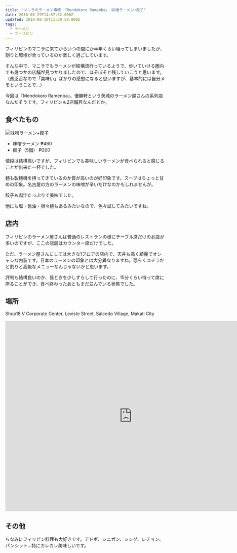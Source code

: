 ```yaml
---
title: "マニラのラーメン事情 『Mendokoro Ramenba』 味噌ラーメン+餃子"
date: 2016-08-29T14:57:32.000Z
updated: 2016-08-30T11:29:50.000Z
tags: 
  - ラーメン
  - フィリピン
---
```


フィリピンのマニラに来てからいつの間にか半年くらい経ってしまいましたが、割りと環境が合っているのか楽しく過ごしています。

そんな中で、マニラでもラーメンが結構流行っているようで、歩いていける圏内でも幾つかの店舗が見つかりましたので、ほそぼそと残していこうと思います。  
（貧乏舌なので「美味い」ばかりの感想になると思いますが、基本的には自分メモということで…）

今回は『Mendokoro Ramenba』。優勝軒という茨城のラーメン屋さんの系列店なんだそうです。フィリピンも2店舗目なんだとか。

## 食べたもの

![味噌ラーメン+餃子](//blog.sus-happy.net/content/images/2016/08/File-Aug-15--12-21-11-AM-1.jpeg)

* 味噌ラーメン ₱460
* 餃子（5個） ₱200

値段は結構高いですが、フィリピンでも美味しいラーメンが食べられると感じることが出来た一杯でした。

麺も製麺機を持ってきているのか質が高いのが好印象です。スープはちょっと甘めの印象。名古屋の方のラーメンの味噌が辛いだけなのかもしれませんが。

餃子も肉汁たっぷりで美味でした。

他にも塩・醤油・担々麺もあるみたいなので、色々試してみたいですね。

## 店内

フィリピンのラーメン屋さんは普通のレストランの様にテーブル席だけのお店が多いのですが、ここの店舗はカウンター席だけでした。

ただ、ラーメン屋さんにしては大きな1フロアの店内で、天井も高く綺麗でオシャレな内装です。日本のラーメンの印象とは大分異なりますね。恐らくコチラだと割りと高級なメニューなんじゃないかと思います。

評判も結構良いのか、昼どきを少しずらして行ったのに、15分くらい待って席に座ることができ、食べ終わったあともまだ並んでいる状態でした。

## 場所

Shop18 V Corporate Center, Leviste Street, Salcedo Village, Makati City

<div class="gmaps">
<iframe src="https://www.google.com/maps/embed?pb=!1m18!1m12!1m3!1d1719.190441436031!2d121.02354192259052!3d14.560170458869829!2m3!1f0!2f0!3f0!3m2!1i1024!2i768!4f13.1!3m3!1m2!1s0x3397c907ab328217%3A0xd8e18abb4c04964c!2sMendokoro+Ramenba!5e0!3m2!1sja!2sph!4v1472482084275" width="800" height="600" frameborder="0" style="border:0" allowfullscreen></iframe>
</div>

## その他

ちなみにフィリピン料理も大好きです。アドボ、シニガン、シシグ、レチョン、パンシット…特にカレカレ美味しいです。